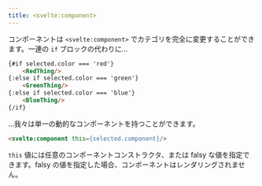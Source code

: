 ```yaml
---
title: <svelte:component>
---
```


コンポーネントは `<svelte:component>` でカテゴリを完全に変更することができます。一連の `if` ブロックの代わりに…

```html
{#if selected.color === 'red'}
	<RedThing/>
{:else if selected.color === 'green'}
	<GreenThing/>
{:else if selected.color === 'blue'}
	<BlueThing/>
{/if}
```

…我々は単一の動的なコンポーネントを持つことができます。

```html
<svelte:component this={selected.component}/>
```

`this` 値には任意のコンポーネントコンストラクタ、または falsy な値を指定できます。falsy の値を指定した場合、コンポーネントはレンダリングされません。